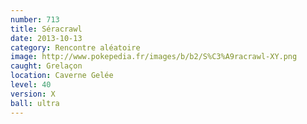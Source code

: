 ```yaml
---
number: 713
title: Séracrawl
date: 2013-10-13
category: Rencontre aléatoire
image: http://www.pokepedia.fr/images/b/b2/S%C3%A9racrawl-XY.png
caught: Grelaçon
location: Caverne Gelée
level: 40
version: X
ball: ultra
---
```

